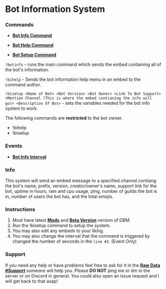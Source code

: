 # Bot Information System

### Commands

* **[Bot Info Command](https://github.com/Zacwilson90/DBMProjects/blob/Bot-Information-System/Bot_Info_Command.js)**

* **[Bot Help Command](https://github.com/Zacwilson90/DBMProjects/blob/Bot-Information-System/Bot_Help_Command.js)**

* **[Bot Setup Command](https://github.com/Zacwilson90/DBMProjects/blob/Bot-Information-System/BotInfo_Setup_Command.js)**

`!botinfo` - runs the main command which sends the embed containing all of the bot's information.

`!bihelp` - Sends the bot information help menu in an embed to the command author.

`!bisetup <Name of Bot> <Bot Version> <Bot Owner> <Link To Bot Support> <Mention Channel (This is where the embed contianing the info will go)> <Description Of Bot>` - sets the variables needed for the bot info system to work.

The following commands are **restricted** to the bot owner.
 * !bihelp
 * !bisetup
 
### Events

* **[Bot Info Interval](https://github.com/Zacwilson90/DBMProjects/blob/Bot-Information-System/Bot_Info_Interval_Event.js)** 



### Info

This system will send an embed message to a specified channel contiang the bot's name, prefix, version, creator/owner's name, support link for the bot, uptime in hours, ram and cpu usage, ping, number of guilds the bot is in, number of users the bot has, and the total emojis.

### Instructions

1. Must have latest **[Mods](https://github.com/Discord-Bot-Maker-Mods/DBM-Mods)** and **[Beta Version](https://discordapp.com/channels/379372685182107669/421384914219433984/493286471696908309)** version of DBM.
2. Run the !bisetup command to setup the system. 
3. You may also edit any embeds to your liking.
4. You may also change the interval that the command is triggered by changed the number of seconds in the `line #2`. (Event Only)

### Support

If you need any help or have problems feel free to ask for it in the **[Raw Data #Support](https://discordapp.com/channels/379372685182107669/388055603320324116)** someone will help you. Please **DO NOT** ping me or dm in the server or on Discord in general. You could also open an issue request and I will get back to that asap!

